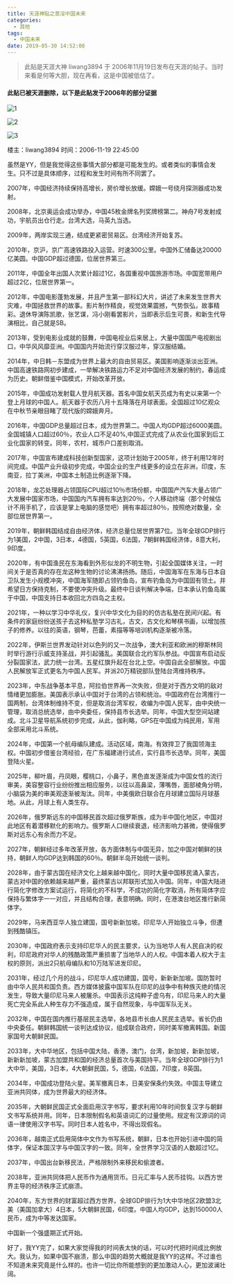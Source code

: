 ```yaml
---
title: 天涯神贴之意淫中国未来
categories:
  - 其他
tags:
  - 中国未来
date: 2019-05-30 14:52:08
---
```


> 此贴是天涯大神 liwang3894 于 2006年11月19日发布在天涯的帖子。当时来看是何等大胆，现在再看，这是中国被低估了。

#### 此贴已被天涯删除，以下是此贴发于2006年的部分证据

![1](https://tva1.sinaimg.cn/large/00831rSTgy1gdbzayex24j30kb0bs0un.jpg)

![2](https://tva1.sinaimg.cn/large/00831rSTgy1gdbzb72rtuj30i108agn7.jpg)

![3](https://tva1.sinaimg.cn/large/00831rSTgy1gdbzbfgsotj30ji08s760.jpg)



楼主：liwang3894 时间：2006-11-19 22:45:00

虽然是YY，但是我觉得这些事情大部分都是可能发生的。或者类似的事情会发生。只不过是具体顺序，过程和发生时间有所不同罢了。

2007年，中国经济持续保持高增长，房价增长放缓。嫦娥一号绕月探测器成功发射。

2008年，北京奥运会成功举办，中国45枚金牌名列奖牌榜第二。神舟7号发射成功，宇航员出仓行走。台湾大选，马英九当选。

2009年，两岸实现三通，结成更紧密贸易区。台湾经济开始复苏。

2010年，京沪，京广高速铁路投入运营。时速300公里。中国外汇储备达20000亿美圆。中国GDP超过德国，位居世界第三。

2011年，中国全年出国人次累计超过1亿，各国重视中国旅游市场。中国宽带用户超过2亿，位居世界第一。

2012年，中国电影蓬勃发展，并且产生第一部科幻大片，讲述了未来发生世界大灾难，中国拯救世界的故事。影片制作精良，视觉效果震撼，气势恢弘，故事精彩。退休导演陈凯歌，张艺谋，冯小刚看罢影片，当即表示后生可畏，和新生代导演相比，自己就是SB。

2013年，受到电影业成就的鼓舞，中国电视业后来居上，大量中国国产电视剧出口，中华风风靡亚洲。中国国内开始流行穿汉服过年，穿汉服结婚。

2014年，中日韩－东盟成为世界上最大的自由贸易区。美国影响逐渐淡出亚洲。中国高速铁路网初步建成，一举解决铁路运力不足对中国经济发展的制约，春运成为历史。朝鲜借鉴中国模式，开始改革开放。

2015年，中国成功发射载人登月航天器。首名中国女航天员成为有史以来第一个登上月球的中国人。航天器于农历八月十五降落在月球表面。全国超过10亿观众在中秋节亲眼目睹了现代版的嫦娥奔月。

2016年，中国GDP总量超过日本，成为世界第二。中国人均GDP超过6000美圆。全国城镇人口超过60％，农业人口不足40%,中国正式完成了从农业化国家到后工业化国家的转变。同年，农村，城市户口差别取消。

2017年，中国宣布建成科技创新型国家，这项计划始于2005年，终于利用12年时间完成。中国产业升级初步完成，中国企业的生产线更多的设立在非洲，印度，东南亚，拉丁美洲，中国本土制造比例逐渐下降。

2018年，龙芯处理器占领国际CPU超过10％市场份额，中国国产汽车大量占领广大发展中国家市场，中国国内汽车拥有率达到20％，个人移动终端（那个时候估计不用手机了，应该是掌上电脑的感觉吧）拥有率超过80％，按照绝对数量，全部位居世界第一。

2019年，朝鲜韩国结成自由经济体，经济总量位居世界第7位。当年全球GDP排行为1美国，2中国，3日本，4德国，5英国，6法国，7朝鲜韩国经济体，8意大利，9印度。

2020年，有中国渔民在东海看到外形似龙的不明生物，引起全国媒体关注，一时间关于是否真的存在龙这种生物的讨论沸沸扬扬。随后，中国海军在东海与日本自卫队发生小规模冲突，中国海军随即占领钓鱼岛，宣布钓鱼岛为中国固有领土。并希望日方保持克制，不要使冲突升级。最终中日谈判解决争端，日本承认钓鱼岛属于中国，中国支持日本收回北方四岛之主权。

2021年，一种以学习中华礼仪，复兴中华文化为目的的仿古私塾在民间兴起。有条件的家庭纷纷送孩子去这种私塾学习古礼，古文，古文化和琴棋书画，以增加孩子的修养。以往的英语，钢琴，芭蕾，素描等等培训机构逐渐被冷落。

2022年，伊斯兰世界发动针对以色列的又一次战争，澳大利亚和欧洲的穆斯林同时举行游行示威支持圣战，并引起骚乱。美国联合北约军队参战。中国宣布启动反分裂国家法，武力统一台湾。五星红旗升起在台北上空。中国自此全部解放。中国人民解放军正式更名为中国人民军。并派20万精锐部队登陆台湾维持秩序。

2023年，中东战争基本平息，阿拉伯世界再一次失败，但是对于西方文明的敌对情绪更加膨胀。美国表示承认中国对于台湾的占领和统治。中国政府在台湾推行一国两制，台湾体制维持不变，但是取消台湾军权，收编为中国人民军，由中央统一管理，取消总统选举，由中央委任，保持县市长选举。同年，中国大型空间站建成。北斗卫星导航系统初步完成，从此，伽利略，GPS在中国成为纯民用，军用全部采用北斗系统。

2024年，中国第一个航母编队建成。活动区域，南海。有效捍卫了我国领海主权。中国初步借鉴台湾经验，在广东福建进行试点，实行县市长选举。同年，美国登陆火星。

2025年，柳叶眉，丹凤眼，樱桃口，小鼻子，黑色直发逐渐成为中国女性的流行审美，美容整容行业纷纷推出相应服务，以往以高鼻梁，薄嘴唇，面部棱角分明，小脑袋为美的审美观逐渐被淘汰。同年，中美俄欧日联合在月球建立国际月球基地。从此，月球上有人类生存。

2026年，俄罗斯远东的中国移民首次超过俄罗斯族，成为半中国化地区，中国对此地区有着潜移默化的影响力。俄罗斯人口继续衰退，经济影响力甚微，使得俄罗斯对远东心有余而力不足。

2027年，朝鲜经过多年改革开放，各方面体制与中国无异，加之中国对朝鲜的扶持，朝鲜人均GDP达到韩国的60％。朝鲜半岛开始统一谈判。

2028年，由于蒙古国在经济文化上越来越中国化，同时大量中国移民涌入蒙古，蒙古对中国的依赖越来越严重，最终蒙古以邦联形式加入中国。同年，中国大陆进行简化字修改方案试运行，将简化的不科学，不成功的简化字取消，所有简体字应保持与繁体字一一对应，并且结构合理，表意明确。同时，在港澳台地区推行新简体字。

2029年，马来西亚华人独立建国，国号新新加坡。印尼华人开始独立斗争，但遭到残酷镇压。

2030年，中国政府表示支持印尼华人的民主要求，认为当地华人有人民自决的权利，印尼政府对华人的残酷政策严重损害了当地华人的人权。中国本着人权大于主权的原则，派出2只航母编队和10万陆军进发印尼。

2031年，经过几个月的战斗，印尼华人成功建国，国号，新新新加坡。国防暂时由中华人民共和国负责。西方媒体披露中国军队在印尼的战争中有种族灭绝的情况发生，导致大量印尼马来人被屠杀。中国表示这纯粹子虚乌有，印尼马来人的大量死亡完全系此人种生存力不强造成，属于自然现象，与中国军队无关。

2032年，中国在国内推行基层民主选举，各地县市长由人民民主选举。省长仍由中央委任。朝鲜韩国统一谈判达成协议，组成联合政府，同时美军撤离韩国。新国家国号大朝鲜民国。

2033年，大中华地区，包括中国大陆，香港，澳门，台湾，新加坡，新新加坡，新新新加坡，蒙古加盟共和国的经济总量首次与美国持平。当年全球GDP排行为1大中华，美国，3日本，4大朝鲜民国，5，德国，6法国，7印度，8英国。

2034年，中国成功登陆火星。美军撤离日本，日美安保条约失效。中国主导建立亚洲共同体，成为世界最大的经济体。

2035年，大朝鲜民国正式全面启用汉字书写，要求利用10年时间恢复汉字与朝鲜文书写系统并用。同年，日本限制假名和英语词汇的过量使用。规定有汉源词的词语一律使用汉字书写。同时日本人姓名中，不得出现假名。

2036年，越南正式启用简体中文作为书写系统，朝鲜，日本也开始引进中国的简体字，保证本国汉字与中国汉字的一致。同年，全世界学习汉语的人数超过1亿。

2037年，中国出台新移民法，严格限制外来移民和偷渡者。

2038年，亚洲共同体把人民币作为通用货币。日元汇率与人民币挂钩。以西方世界主导的经济秩序正式崩溃。

2040年，东方世界的财富超过西方世界，全球GDP排行为1大中华地区2欧盟3北美（美国加拿大）4日本，5大朝鲜民国，6印度。中国人均GDP，达到150000人民币，成为中等发达国家。

中国新一个强盛期正式开始。

好了，我YY完了，如果大家觉得我的时间表太快的话，可以时代把时间成比例放大。我认为，如果中国不崩溃，那么中国的趋势大概就是我YY的这样。不过谁也不知道未来究竟是什么样的。也许一切比你所能想到的更加激动人心，更加波澜壮阔。